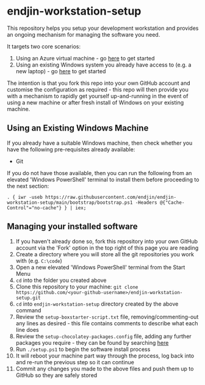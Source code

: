 # endjin-workstation-setup

This repository helps you setup your development workstation and provides an ongoing mechanism for managing the software you need.

It targets two core scenarios:

1. Using an Azure virtual machine - go [here](/docs/setup_vm.md) to get started
1. Using an existing Windows system you already have access to (e.g. a new laptop) - go [here](#using-an-existing-windows-machine) to get started

The intention is that you fork this repo into your own GitHub account and customise the configuration as required - this repo will then provide you with a mechanism to rapidly get yourself up-and-running in the event of using a new machine or after fresh install of Windows on your existing machine.


## Using an Existing Windows Machine

If you already have a suitable Windows machine, then check whether you have the following pre-requisites already available:

* Git

If you do not have those available, then you can run the following from an elevated 'Windows PowerShell' terminal to install them before proceeding to the next section:

```
. { iwr -useb https://raw.githubusercontent.com/endjin/endjin-workstation-setup/main/bootstrap/bootstrap.ps1 -Headers @{"Cache-Control"="no-cache"} } | iex;
```


## Managing your installed software

1. If you haven't already done so, fork this repository into your own GitHub account via the 'Fork' option in the top right of this page you are reading
1. Create a directory where you will store all the git repositories you work with (e.g. `C:\code`)
1. Open a new elevated 'Windows PowerShell' terminal from the Start Menu
1. `cd` into the folder you created above
1. Clone this repository to your machine: `git clone https://github.com/<your-github-username>/endjin-workstation-setup.git`
1. `cd` into `endjin-workstation-setup` directory created by the above command
1. Review the `setup-boxstarter-script.txt` file, removing/commenting-out any lines as desired - this file contains comments to describe what each line does
1. Review the `setup-chocolatey-packages.config` file, adding any further packages you require - they can be found by searching [here](https://community.chocolatey.org/packages)
1. Run `./setup.ps1` to begin the software install process
1. It will reboot your machine part way through the process, log back into and re-run the previous step so it can continue
1. Commit any changes you made to the above files and push them up to GitHub so they are safely stored
